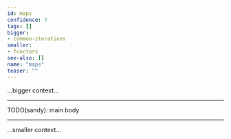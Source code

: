 ```yaml
---
id: maps
confidence: 7
tags: []
bigger:
- common-iterations
smaller:
- functors
see-also: []
name: "maps"
teaser: ""
---
```



...bigger context...

---

TODO(sandy): main body

---

...smaller context...
